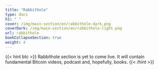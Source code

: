 ```yaml
---
title: "Rabbithole"
type: docs
h1: " "
cover: /img/main-section/en/rabbithole-dark.png
coverDark: /img/main-section/en/rabbithole-light.png
url: rabbithole
bookCollapseSection: true
weight: 4
---
```


{{< hint btc >}}
Rabbithole section is yet to come live. It will contain fundamental Bitcoin videos, podcast and, hopefully, books.
{{< /hint >}}